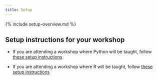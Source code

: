 ```yaml
---
title: Setup
---
```



{% include setup-overview.md %}

## Setup instructions for your workshop

- If you are attending a workshop where Python will be taught,
  follow [these setup instructions](setup-python-workshop.md)

- If you are attending a workshop where R will be taught,
  follow [these setup instructions](setup-r-workshop.md)



